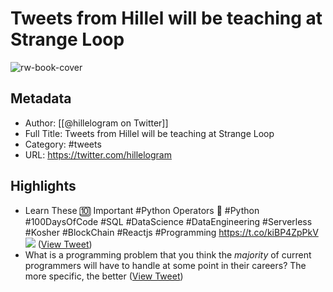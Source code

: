 # Tweets from Hillel will be teaching at Strange Loop

![rw-book-cover](https://pbs.twimg.com/profile_images/1602501834018619393/_loren1j.png)

## Metadata
- Author: [[@hillelogram on Twitter]]
- Full Title: Tweets from Hillel will be teaching at Strange Loop
- Category: #tweets
- URL: https://twitter.com/hillelogram

## Highlights
- Learn These 🔟 Important #Python Operators 🐍
  #Python #100DaysOfCode #SQL #DataScience #DataEngineering #Serverless #Kosher #BlockChain #Reactjs #Programming https://t.co/kiBP4ZpPkV
  ![](https://pbs.twimg.com/media/FXlAL_HWIAMd_If.jpg) ([View Tweet](https://twitter.com/hillelogram/status/1547341244367572994))
- What is a programming problem that you think the *majority* of current programmers will have to handle at some point in their careers? The more specific, the better ([View Tweet](https://twitter.com/hillelogram/status/1329938887800709122))
